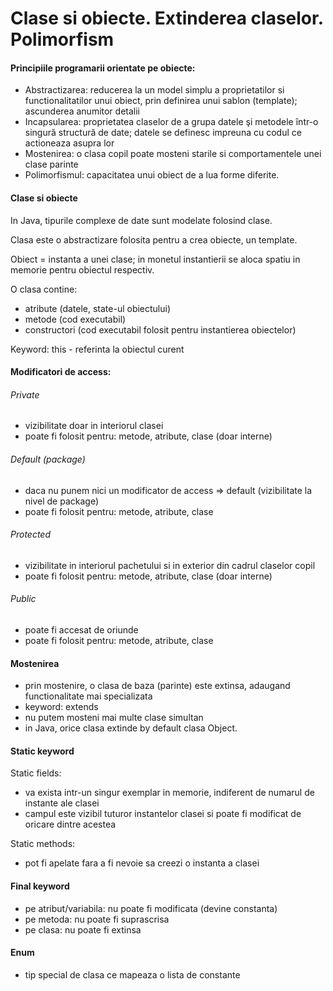 # Clase si obiecte. Extinderea claselor. Polimorfism

#### Principiile programarii orientate pe obiecte:
- Abstractizarea: reducerea la un model simplu a proprietatilor si functionalitatilor unui obiect, prin definirea unui sablon (template); ascunderea anumitor detalii 
- Incapsularea: proprietatea claselor de a grupa datele şi metodele într-o singură structură de date; datele se definesc impreuna cu codul ce actioneaza asupra lor
- Mostenirea: o clasa copil poate mosteni starile si comportamentele unei clase parinte
- Polimorfismul: capacitatea unui obiect de a lua forme diferite.


#### Clase si obiecte
In Java, tipurile complexe de date sunt modelate folosind clase.

Clasa este o abstractizare folosita pentru a crea obiecte, un template.

Obiect = instanta a unei clase; in monetul instantierii se aloca spatiu in memorie pentru obiectul respectiv.

O clasa contine:
- atribute (datele, state-ul obiectului)
- metode (cod executabil)
- constructori (cod executabil folosit pentru instantierea obiectelor)

Keyword: this - referinta la obiectul curent

#### Modificatori de access:

###### Private

- vizibilitate doar in interiorul clasei
- poate fi folosit pentru: metode, atribute, clase (doar interne)
###### Default (package)

- daca nu punem nici un modificator de access => default (vizibilitate la nivel de package)
- poate fi folosit pentru: metode, atribute, clase

###### Protected

- vizibilitate in interiorul pachetului si in exterior din cadrul claselor copil
- poate fi folosit pentru: metode, atribute, clase (doar interne)

###### Public

- poate fi accesat de oriunde
- poate fi folosit pentru: metode, atribute, clase

#### Mostenirea

- prin mostenire, o clasa de baza (parinte) este extinsa, adaugand functionalitate mai specializata
- keyword: extends
- nu putem mosteni mai multe clase simultan
- in Java, orice clasa extinde by default clasa Object.

#### Static keyword

Static fields: 

- va exista intr-un singur exemplar in memorie, indiferent de numarul de instante ale clasei
- campul este vizibil tuturor instantelor clasei si poate fi modificat de oricare dintre acestea

Static methods:

- pot fi apelate fara a fi nevoie sa creezi o instanta a clasei

#### Final keyword

- pe atribut/variabila: nu poate fi modificata (devine constanta)
- pe metoda: nu poate fi suprascrisa
- pe clasa: nu poate fi extinsa

#### Enum

- tip special de clasa ce mapeaza o lista de constante